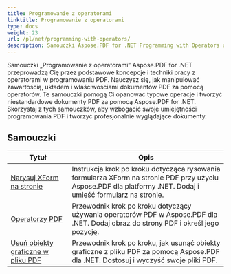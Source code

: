 ```yaml
---
title: Programowanie z operatorami
linktitle: Programowanie z operatorami
type: docs
weight: 23
url: /pl/net/programming-with-operators/
description: Samouczki Aspose.PDF for .NET Programming with Operators uczą podstawowych technik pracy z operatorami w programowaniu PDF.
---
```


Samouczki „Programowanie z operatorami” Aspose.PDF for .NET przeprowadzą Cię przez podstawowe koncepcje i techniki pracy z operatorami w programowaniu PDF. Nauczysz się, jak manipulować zawartością, układem i właściwościami dokumentów PDF za pomocą operatorów. Te samouczki pomogą Ci opanować typowe operacje i tworzyć niestandardowe dokumenty PDF za pomocą Aspose.PDF for .NET. Skorzystaj z tych samouczków, aby wzbogacić swoje umiejętności programowania PDF i tworzyć profesjonalnie wyglądające dokumenty.

## Samouczki
| Tytuł | Opis |
| --- | --- | 
| [Narysuj XForm na stronie](./draw-xform-on-page/) | Instrukcja krok po kroku dotycząca rysowania formularza XForm na stronie PDF przy użyciu Aspose.PDF dla platformy .NET. Dodaj i umieść formularz na stronie. |  
| [Operatorzy PDF](./pdf-operators/) | Przewodnik krok po kroku dotyczący używania operatorów PDF w Aspose.PDF dla .NET. Dodaj obraz do strony PDF i określ jego pozycję. |  
| [Usuń obiekty graficzne w pliku PDF](./remove-graphics-objects/) | Przewodnik krok po kroku, jak usunąć obiekty graficzne z pliku PDF za pomocą Aspose.PDF dla .NET. Dostosuj i wyczyść swoje pliki PDF. |  